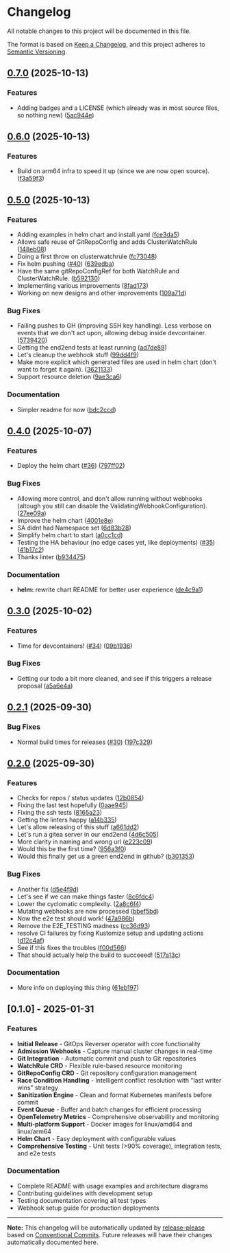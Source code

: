 # Changelog

All notable changes to this project will be documented in this file.

The format is based on [Keep a Changelog](https://keepachangelog.com/en/1.0.0/),
and this project adheres to [Semantic Versioning](https://semver.org/spec/v2.0.0.html).

## [0.7.0](https://github.com/ConfigButler/gitops-reverser/compare/gitops-reverser-v0.6.0...gitops-reverser-v0.7.0) (2025-10-13)


### Features

* Adding badges and a LICENSE (which already was in most source files, so nothing new) ([5ac944e](https://github.com/ConfigButler/gitops-reverser/commit/5ac944eeae63e7fd893ad94a6dc5b080a55ce52d))

## [0.6.0](https://github.com/ConfigButler/gitops-reverser/compare/gitops-reverser-v0.5.0...gitops-reverser-v0.6.0) (2025-10-13)


### Features

* Build on arm64 infra to speed it up (since we are now open source). ([f3a59f3](https://github.com/ConfigButler/gitops-reverser/commit/f3a59f318ef1addfbeb2437091cf72bceebd67ad))

## [0.5.0](https://github.com/ConfigButler/gitops-reverser/compare/gitops-reverser-v0.4.0...gitops-reverser-v0.5.0) (2025-10-13)


### Features

* Adding examples in helm chart and install.yaml ([fce3da5](https://github.com/ConfigButler/gitops-reverser/commit/fce3da59dd1503413f895d16757198e311415403))
* Allows safe reuse of GitRepoConfig and adds ClusterWatchRule ([148eb08](https://github.com/ConfigButler/gitops-reverser/commit/148eb08875f17e2a4018ce06dd031ec44152ef53))
* Doing a first throw on clusterwatchrule ([fc73048](https://github.com/ConfigButler/gitops-reverser/commit/fc730484a9377602231582da55e0b31d1cd1938b))
* Fix helm pushing ([#40](https://github.com/ConfigButler/gitops-reverser/issues/40)) ([639edba](https://github.com/ConfigButler/gitops-reverser/commit/639edbaf4f98b4b4cd604cd24e88130231c68bba))
* Have the same gitRepoConfigRef for both WatchRule and ClusterWatchRule. ([b592130](https://github.com/ConfigButler/gitops-reverser/commit/b592130f1ac4e69c7ba4b2426fe6a64b4d165fc4))
* Implementing various improvements ([8fad173](https://github.com/ConfigButler/gitops-reverser/commit/8fad1737d6484f14ec259c651edb80d26b41ac40))
* Working on new designs and other improvements ([109a71d](https://github.com/ConfigButler/gitops-reverser/commit/109a71d1fc15fd9c613530f8ebb94c6e99f98e64))


### Bug Fixes

* Failing pushes to GH (improving SSH key handling). Less verbose on events that we don't act upon, allowing debug inside devcontainer. ([5739420](https://github.com/ConfigButler/gitops-reverser/commit/573942027fe934a3253351ec6617744c965506ae))
* Getting the end2end tests at least running ([ad7de89](https://github.com/ConfigButler/gitops-reverser/commit/ad7de89e528b026bc733716f24a1354860239cf4))
* Let's cleanup the webhook stuff ([99dd4f9](https://github.com/ConfigButler/gitops-reverser/commit/99dd4f9202850a6e7e4a8a002e81b75b8b686df8))
* Make more explicit which generated files are used in helm chart (don't want to forget it again). ([3621133](https://github.com/ConfigButler/gitops-reverser/commit/362113379d0b2fd7932f8ce7b22dce250c013e94))
* Support resource deletion ([9ae3ca6](https://github.com/ConfigButler/gitops-reverser/commit/9ae3ca63f225f92bb046046962ecc8ecd9de2e15))


### Documentation

* Simpler readme for now ([bdc2ccd](https://github.com/ConfigButler/gitops-reverser/commit/bdc2ccdafe64796e43e03ae0786abff143ea57d9))

## [0.4.0](https://github.com/ConfigButler/gitops-reverser/compare/gitops-reverser-v0.3.0...gitops-reverser-v0.4.0) (2025-10-07)


### Features

* Deploy the helm chart ([#36](https://github.com/ConfigButler/gitops-reverser/issues/36)) ([797ff02](https://github.com/ConfigButler/gitops-reverser/commit/797ff025bf7e9436ed96d8c1896b4d16451c144c))


### Bug Fixes

* Allowing more control, and don't allow running without webhooks (altough you still can disable the ValidatingWebhookConfiguration). ([27ee09a](https://github.com/ConfigButler/gitops-reverser/commit/27ee09a678ca2a6ebe46aee17dc064a071cc96f5))
* Improve the helm chart ([4001e8e](https://github.com/ConfigButler/gitops-reverser/commit/4001e8e20989c6711e92199a3cdb2c6056616a1c))
* SA didnt had Namespace set ([6d83b28](https://github.com/ConfigButler/gitops-reverser/commit/6d83b28796d1eeb41c4ab29af99203ca9a42ed3e))
* Simplify helm chart to start ([a0cc1cd](https://github.com/ConfigButler/gitops-reverser/commit/a0cc1cda6466c5d41de12da0ea7a89b2c40ac7d2))
* Testing the HA behaviour (no edge cases yet, like deployments) ([#35](https://github.com/ConfigButler/gitops-reverser/issues/35)) ([41b17c2](https://github.com/ConfigButler/gitops-reverser/commit/41b17c209f1efaf590a5793bd8f959488da7b9eb))
* Thanks linter ([b934475](https://github.com/ConfigButler/gitops-reverser/commit/b9344757197aa89abc73057dd1279cee7a42048e))


### Documentation

* **helm:** rewrite chart README for better user experience ([de4c9a1](https://github.com/ConfigButler/gitops-reverser/commit/de4c9a13ceafc9ab07b1dfc22cafb39fd54af593))

## [0.3.0](https://github.com/ConfigButler/gitops-reverser/compare/gitops-reverser-v0.2.1...gitops-reverser-v0.3.0) (2025-10-02)


### Features

* Time for devcontainers! ([#34](https://github.com/ConfigButler/gitops-reverser/issues/34)) ([09b1936](https://github.com/ConfigButler/gitops-reverser/commit/09b193604460f1d9f637e5b7b030ae5488bdb8b4))


### Bug Fixes

* Getting our todo a bit more cleaned, and see if this triggers a release proposal ([a5a6e4a](https://github.com/ConfigButler/gitops-reverser/commit/a5a6e4af4922562648d8d311f8ec52d72bc2b79b))

## [0.2.1](https://github.com/ConfigButler/gitops-reverser/compare/gitops-reverser-v0.2.0...gitops-reverser-v0.2.1) (2025-09-30)


### Bug Fixes

* Normal build times for releases ([#30](https://github.com/ConfigButler/gitops-reverser/issues/30)) ([197c329](https://github.com/ConfigButler/gitops-reverser/commit/197c329119d42e50b549b07f8b1635d5ae19d2e9))

## [0.2.0](https://github.com/ConfigButler/gitops-reverser/compare/gitops-reverser-v0.1.0...gitops-reverser-v0.2.0) (2025-09-30)


### Features

* Checks for repos / status updates ([12b0854](https://github.com/ConfigButler/gitops-reverser/commit/12b0854655a0f856bb1f3aab488085efc2a6088b))
* Fixing the last test hopefully ([0aae945](https://github.com/ConfigButler/gitops-reverser/commit/0aae9452e39a5f99fc94f5650ff30149afd22914))
* Fixing the ssh tests ([8165a23](https://github.com/ConfigButler/gitops-reverser/commit/8165a2323063405c1aefee0de089a378a7c02b8e))
* Getting the linters happy ([a14b335](https://github.com/ConfigButler/gitops-reverser/commit/a14b335bc6b75d9363825dcde9a3f157f14ef4ef))
* Let's allow releasing of this stuff ([a661dd2](https://github.com/ConfigButler/gitops-reverser/commit/a661dd23f3c174a90210a19e80abee83c5d65fc6))
* Let's run a gitea server in our end2end ([4d6c505](https://github.com/ConfigButler/gitops-reverser/commit/4d6c50581c333cef3c0ead7b2b3fa810451cad01))
* More clarity in naming and wrong url ([e223c09](https://github.com/ConfigButler/gitops-reverser/commit/e223c090de0e49b5c0b923a4fc8ea6ba81c39aa8))
* Would this be the first time? ([956a3f0](https://github.com/ConfigButler/gitops-reverser/commit/956a3f0a9b832eb7e0a5a3cc4aa5ad86076bd4eb))
* Would this finally get us a green end2end in github? ([b301353](https://github.com/ConfigButler/gitops-reverser/commit/b301353bada6e80bea98a7f709267eb97146d0fb))


### Bug Fixes

* Another fix ([d5e4f9d](https://github.com/ConfigButler/gitops-reverser/commit/d5e4f9d117ef96c673177b596432766a5737dc2e))
* Let's see if we can make things faster ([8c6fdc4](https://github.com/ConfigButler/gitops-reverser/commit/8c6fdc4305877cf380bd758755f82d35dbd26d31))
* Lower the cyclomatic complexity. ([2a8c6f4](https://github.com/ConfigButler/gitops-reverser/commit/2a8c6f460f29706e50037bb1c4d1d4c01edbd23d))
* Mutating webhooks are now processed ([bbef5bd](https://github.com/ConfigButler/gitops-reverser/commit/bbef5bd2f97a995646899001f21928cf63d6585d))
* Now the e2e test should work! ([47a986b](https://github.com/ConfigButler/gitops-reverser/commit/47a986b7349a3a8c6c1c94bd413911093cdaa672))
* Remove the E2E_TESTING madness ([cc36d93](https://github.com/ConfigButler/gitops-reverser/commit/cc36d934fb73748188ecf201243589a31b576063))
* resolve CI failures by fixing Kustomize setup and updating actions ([d12c4af](https://github.com/ConfigButler/gitops-reverser/commit/d12c4afaf6d923eb555a560cf37612ad08259433))
* See if this fixes the troubles ([f00d566](https://github.com/ConfigButler/gitops-reverser/commit/f00d56603adf2c24570a2ac6649392ac15f9d793))
* That should actually help the build to succeeed! ([517a13c](https://github.com/ConfigButler/gitops-reverser/commit/517a13c7f9f77bf22b17cd67ea303ae906c30c3e))


### Documentation

* More info on deploying this thing ([61eb197](https://github.com/ConfigButler/gitops-reverser/commit/61eb1975c3a59ed9e0138377312c4757cdd75956))

## [0.1.0] - 2025-01-31

### Features

* **Initial Release** - GitOps Reverser operator with core functionality
* **Admission Webhooks** - Capture manual cluster changes in real-time
* **Git Integration** - Automatic commit and push to Git repositories
* **WatchRule CRD** - Flexible rule-based resource monitoring
* **GitRepoConfig CRD** - Git repository configuration management
* **Race Condition Handling** - Intelligent conflict resolution with "last writer wins" strategy
* **Sanitization Engine** - Clean and format Kubernetes manifests before commit
* **Event Queue** - Buffer and batch changes for efficient processing
* **OpenTelemetry Metrics** - Comprehensive observability and monitoring
* **Multi-platform Support** - Docker images for linux/amd64 and linux/arm64
* **Helm Chart** - Easy deployment with configurable values
* **Comprehensive Testing** - Unit tests (>90% coverage), integration tests, and e2e tests

### Documentation

* Complete README with usage examples and architecture diagrams
* Contributing guidelines with development setup
* Testing documentation covering all test types
* Webhook setup guide for production deployments

---

**Note:** This changelog will be automatically updated by [release-please](https://github.com/googleapis/release-please) based on [Conventional Commits](https://www.conventionalcommits.org/). Future releases will have their changes automatically documented here.
